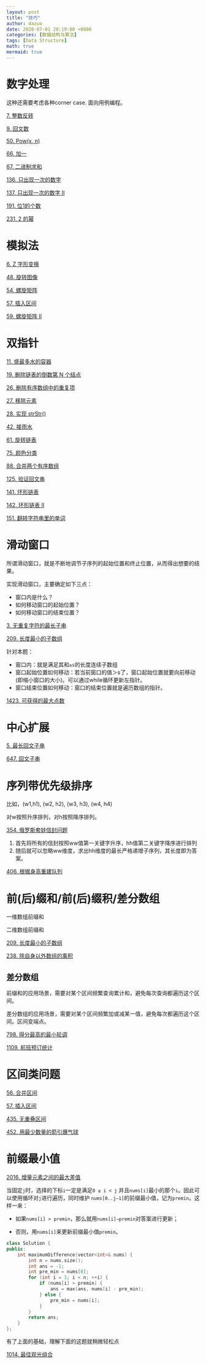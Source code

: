 ```yaml
---
layout: post
title: "技巧"
author: dazuo
date: 2020-07-01 20:19:00 +0800
categories: [数据结构与算法]
tags: [Data Structure]
math: true
mermaid: true
---
```


# 数字处理

这种还需要考虑各种corner case. 面向用例编程。

[7. 整数反转](https://leetcode-cn.com/problems/reverse-integer/)

[9. 回文数](https://leetcode-cn.com/problems/palindrome-number/)

[50. Pow(x, n)](https://leetcode-cn.com/problems/powx-n/)

[66. 加一](https://leetcode-cn.com/problems/plus-one/)

[67. 二进制求和](https://leetcode-cn.com/problems/add-binary/)

[136. 只出现一次的数字](https://leetcode-cn.com/problems/single-number/)

[137. 只出现一次的数字 II](https://leetcode-cn.com/problems/single-number-ii/)

[191. 位1的个数](https://leetcode-cn.com/problems/number-of-1-bits/)

[231. 2 的幂](https://leetcode-cn.com/problems/power-of-two/)



# 模拟法

[6. Z 字形变换](https://leetcode-cn.com/problems/zigzag-conversion/)

[48. 旋转图像](https://leetcode-cn.com/problems/rotate-image/)

[54. 螺旋矩阵](https://leetcode-cn.com/problems/spiral-matrix)

[57. 插入区间](https://leetcode-cn.com/problems/insert-interval/)

[59. 螺旋矩阵 II](https://leetcode-cn.com/problems/spiral-matrix-ii/)



# 双指针

[11. 盛最多水的容器](https://leetcode-cn.com/problems/container-with-most-water/)

[19. 删除链表的倒数第 N 个结点](https://leetcode-cn.com/problems/remove-nth-node-from-end-of-list/)

[26. 删除有序数组中的重复项](https://leetcode-cn.com/problems/remove-duplicates-from-sorted-array/)

[27. 移除元素](https://leetcode-cn.com/problems/remove-element/)

[28. 实现 strStr()](https://leetcode-cn.com/problems/implement-strstr/)

[42. 接雨水](https://leetcode-cn.com/problems/trapping-rain-water/)

[61. 旋转链表](https://leetcode-cn.com/problems/rotate-list/)

[75. 颜色分类](https://leetcode-cn.com/problems/sort-colors/)

[88. 合并两个有序数组](https://leetcode-cn.com/problems/merge-sorted-array/)

[125. 验证回文串](https://leetcode-cn.com/problems/valid-palindrome/)

[141. 环形链表](https://leetcode-cn.com/problems/linked-list-cycle/)

[142. 环形链表 II](https://leetcode-cn.com/problems/linked-list-cycle-ii/)

[151. 翻转字符串里的单词](https://leetcode-cn.com/problems/reverse-words-in-a-string/)



# 滑动窗口

所谓滑动窗口，就是不断地调节子序列的起始位置和终止位置，从而得出想要的结果。

实现滑动窗口，主要确定如下三点：

- 窗口内是什么？
- 如何移动窗口的起始位置？
- 如何移动窗口的结束位置？

[3. 无重复字符的最长子串](https://leetcode-cn.com/problems/longest-substring-without-repeating-characters/)

[209. 长度最小的子数组](https://leetcode-cn.com/problems/minimum-size-subarray-sum/)

针对本题：

- 窗口内：就是满足其和`≥s`的长度连续子数组
- 窗口起始位置如何移动：若当前窗口的值＞s了，窗口起始位置就要向前移动(即缩小窗口的大小)。可以通过while循环更新左指针。
- 窗口结束位置如何移动：窗口的结束位置就是遍历数组的指针。

[1423. 可获得的最大点数](https://leetcode-cn.com/problems/maximum-points-you-can-obtain-from-cards/)



# 中心扩展

[5. 最长回文子串](https://leetcode-cn.com/problems/longest-palindromic-substring/)

[647. 回文子串](https://leetcode-cn.com/problems/palindromic-substrings/)



# 序列带优先级排序

比如，(w1,h1), (w2, h2), (w3, h3), (w4, h4)

对w按照升序排列，对h按照降序排列。

[354. 俄罗斯套娃信封问题](https://leetcode-cn.com/problems/russian-doll-envelopes/)

1. 首先将所有的信封按照ww值第一关键字升序，hh值第二关键字降序进行排列
2. 随后就可以忽略ww维度，求出hh维度的最长严格递增子序列，其长度即为答案。

[406. 根据身高重建队列](https://leetcode-cn.com/problems/queue-reconstruction-by-height/)



# 前(后)缀和/前(后)缀积/差分数组

一维数组前缀和

二维数组前缀和

[209. 长度最小的子数组](https://leetcode-cn.com/problems/minimum-size-subarray-sum/)

[238. 除自身以外数组的乘积](https://leetcode-cn.com/problems/product-of-array-except-self/)



## 差分数组

前缀和的应用场景，需要对某个区间频繁查询累计和，避免每次查询都遍历这个区间。

差分数组的应用场景，需要对某个区间频繁加或减某一值，避免每次都遍历这个区间。区间变端点。

[798. 得分最高的最小轮调](https://leetcode-cn.com/problems/smallest-rotation-with-highest-score/)

[1109. 航班预订统计](https://leetcode-cn.com/problems/corporate-flight-bookings/)



# 区间类问题

[56. 合并区间](https://leetcode-cn.com/problems/merge-intervals/)

[57. 插入区间](https://leetcode-cn.com/problems/insert-interval/)

[435. 无重叠区间](https://leetcode-cn.com/problems/non-overlapping-intervals/)

[452. 用最少数量的箭引爆气球](https://leetcode-cn.com/problems/minimum-number-of-arrows-to-burst-balloons/)



# 前缀最小值

[2016. 增量元素之间的最大差值](https://leetcode-cn.com/problems/maximum-difference-between-increasing-elements/)

当固定`j`时，选择的下标`i`一定是满足`0 ≤ i < j` 并且`nums[i]`最小的那个`i`。因此可以使用循环对`j`进行遍历，同时维护 `nums[0..j−1]`的前缀最小值，记为`premin`。这样一来：

- 如果`nums[i] > premin`，那么就用`nums[i]−premin`对答案进行更新；

- 否则，用`nums[i]`来更新前缀最小值`premin`。

```cpp
class Solution {
public:
    int maximumDifference(vector<int>& nums) {
        int n = nums.size();
        int ans = -1;
        int pre_min = nums[0];
        for (int i = 1; i < n; ++i) {
            if (nums[i] > premin) {
                ans = max(ans, nums[i] - pre_min);
            } else {
                pre_min = nums[i];
            }
        }
        return ans;
    }
};
```

有了上面的基础，理解下面的这题就稍微轻松点

[1014. 最佳观光组合](https://leetcode-cn.com/problems/best-sightseeing-pair/)



